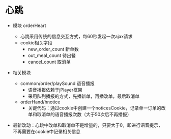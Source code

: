 # 心跳
  * 模块 orderHeart
    * 心跳采用传统的信息交互方式，每60秒发起一次ajax请求
    * cookie相关字段
      * new_order_count  新单数
      * out_meal_count   待出餐
      * cancel_count     取消单
   
  * 相关模块
    * common/order/playSound 语音播报
      * 语音播报依赖于jPlayer框架
      * 采用队列播报的方式，先播新单，再播改单，最后取消单
    * orderHand/hnotice
      * 关键代码：通过cookie中创建一个noticesCookie，记录单一订单的改单和取消单的语音播报次数（大于50次后不再播报）


  * 最新改动：心跳中改单和取消单不是增量的，只要大于0，即进行语音提示，不再需要在cookie中记录相关信息